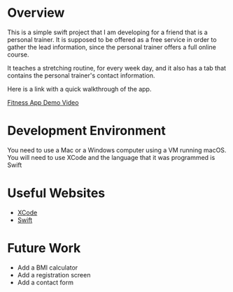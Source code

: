# Overview

This is a simple swift project that I am developing for a friend that is a personal trainer. It is supposed to be offered as a free service in order to gather the lead information, since the personal trainer offers a full online course. 

It teaches a stretching routine, for every week day, and it also has a tab that contains the personal trainer's contact information.

Here is a link with a quick walkthrough of the app.

[Fitness App Demo Video](https://youtu.be/VRZdywYs8L8)

# Development Environment

You need to use a Mac or a Windows computer using a VM running macOS. You will need to use XCode and the language that it was programmed is Swift



# Useful Websites


* [XCode](https://developer.apple.com/xcode/)
* [Swift](https://swift.org/)

# Future Work

* Add a BMI calculator
* Add a registration screen
* Add a contact form
